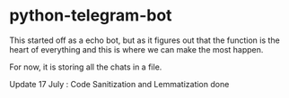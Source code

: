 # python-telegram-bot

This started off as a echo bot, but as it figures out that the function is the heart of everything and this is where we can make the most happen.

For now, it is storing all the chats in a file.

Update 17 July : Code Sanitization and Lemmatization done
